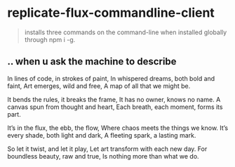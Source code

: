 # replicate-flux-commandline-client

> installs three commands on the command-line when installed globally through npm i -g.

## .. when u ask the machine to describe 
In lines of code, in strokes of paint,
In whispered dreams, both bold and faint,
Art emerges, wild and free,
A map of all that we might be.

It bends the rules, it breaks the frame,
It has no owner, knows no name.
A canvas spun from thought and heart,
Each breath, each moment, forms its part.

It’s in the flux, the ebb, the flow,
Where chaos meets the things we know.
It’s every shade, both light and dark,
A fleeting spark, a lasting mark.

So let it twist, and let it play,
Let art transform with each new day.
For boundless beauty, raw and true,
Is nothing more than what we do.